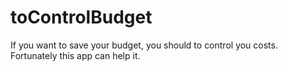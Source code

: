# toControlBudget
If you want to save your budget, you should to control you costs. Fortunately this app can help it. 
